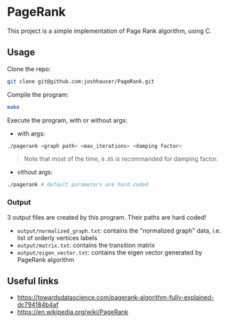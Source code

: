 # PageRank

This project is a simple implementation of Page Rank algorithm, using C.

## Usage
Clone the repo:
```Bash
git clone git@github.com:joshhauser/PageRank.git
```

Compile the program:
```Bash
make
```

Execute the program, with or without args:
- with args:
```Bash
./pagerank <graph path> <max_iterations> <damping factor>
```
> Note that most of the time, `0.85` is recommanded for damping factor.

- vithout args:
```Bash
./pagerank # default parameters are hard coded 
```

### Output
3 output files are created by this program. Their paths are hard coded!
- `output/normalized_graph.txt`: contains the "normalized graph" data, i.e. list of orderly vertices labels
- `output/matrix.txt`: contains the transition matrix
- `output/eigen_vector.txt`: contains the eigen vector generated by PageRank algorithm

## Useful links

- https://towardsdatascience.com/pagerank-algorithm-fully-explained-dc794184b4af
- https://en.wikipedia.org/wiki/PageRank
